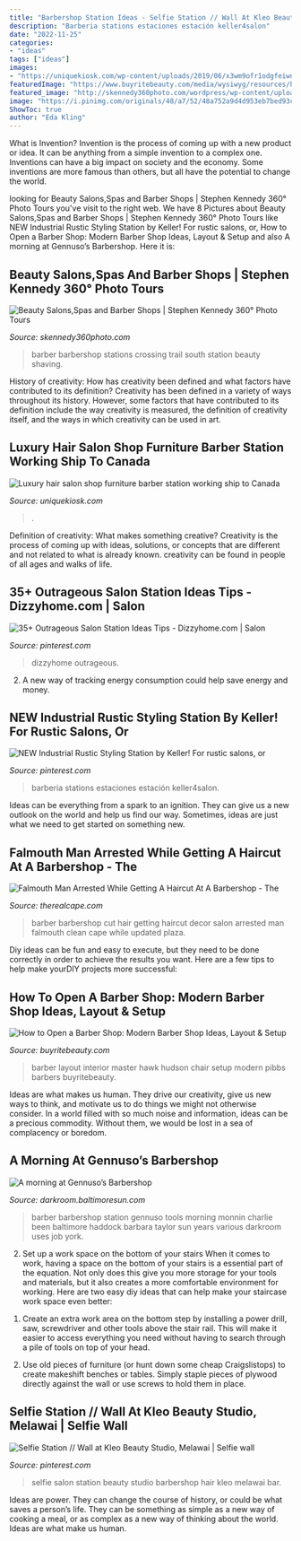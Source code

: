 ```yaml
---
title: "Barbershop Station Ideas - Selfie Station // Wall At Kleo Beauty Studio, Melawai"
description: "Barberia stations estaciones estación keller4salon"
date: "2022-11-25"
categories:
- "ideas"
tags: ["ideas"]
images:
- "https://uniquekiosk.com/wp-content/uploads/2019/06/x3wm9ofr1odgfeiwn4-1024x1024.jpg"
featuredImage: "https://www.buyritebeauty.com/media/wysiwyg/resources/hudson-hawk-1.jpg"
featured_image: "http://skennedy360photo.com/wordpress/wp-content/uploads/2013/12/S6C5549.jpg"
image: "https://i.pinimg.com/originals/48/a7/52/48a752a9d4d953eb7bed93c35fe2c7fb.jpg"
ShowToc: true
author: "Eda Kling"
---
```



What is Invention?
Invention is the process of coming up with a new product or idea. It can be anything from a simple invention to a complex one. Inventions can have a big impact on society and the economy. Some inventions are more famous than others, but all have the potential to change the world.

	

		
looking for Beauty Salons,Spas and Barber Shops | Stephen Kennedy 360° Photo Tours you've visit to the right web. We have 8 Pictures about Beauty Salons,Spas and Barber Shops | Stephen Kennedy 360° Photo Tours like NEW Industrial Rustic Styling Station by Keller! For rustic salons, or, How to Open a Barber Shop: Modern Barber Shop Ideas, Layout &amp; Setup and also A morning at Gennuso’s Barbershop. Here it is:
		
    
## Beauty Salons,Spas And Barber Shops | Stephen Kennedy 360° Photo Tours

<img loading=lazy src="http://skennedy360photo.com/wordpress/wp-content/uploads/2013/12/S6C5549.jpg" onerror="this.onerror=null;this.src='https://tse4.mm.bing.net/th?id=OIP.o-8wJV_F0nhBNaIMFAPFHgHaE8&amp;pid=15.1';" alt="Beauty Salons,Spas and Barber Shops | Stephen Kennedy 360° Photo Tours">

_Source: skennedy360photo.com_

>barber barbershop stations crossing trail south station beauty shaving. 

	

History of creativity: How has creativity been defined and what factors have contributed to its definition?
Creativity has been defined in a variety of ways throughout its history. However, some factors that have contributed to its definition include the way creativity is measured, the definition of creativity itself, and the ways in which creativity can be used in art.

    
## Luxury Hair Salon Shop Furniture Barber Station Working Ship To Canada

<img loading=lazy src="https://uniquekiosk.com/wp-content/uploads/2019/06/x3wm9ofr1odgfeiwn4-1024x1024.jpg" onerror="this.onerror=null;this.src='https://tse2.mm.bing.net/th?id=OIP.EheIDkMK4BZCwIDnkLMePwHaHa&amp;pid=15.1';" alt="Luxury hair salon shop furniture barber station working ship to Canada">

_Source: uniquekiosk.com_

>. 

	

Definition of creativity: What makes something creative?
Creativity is the process of coming up with ideas, solutions, or concepts that are different and not related to what is already known. creativity can be found in people of all ages and walks of life.

    
## 35+ Outrageous Salon Station Ideas Tips - Dizzyhome.com | Salon

<img loading=lazy src="https://i.pinimg.com/originals/d3/3d/78/d33d78159dddb4cb2040df05a78731eb.jpg" onerror="this.onerror=null;this.src='https://tse1.mm.bing.net/th?id=OIP.WVJhvZF1x05sgW1YiTDmaAAAAA&amp;pid=15.1';" alt="35+ Outrageous Salon Station Ideas Tips - Dizzyhome.com | Salon">

_Source: pinterest.com_

>dizzyhome outrageous. 

	

2. A new way of tracking energy consumption could help save energy and money.

    
## NEW Industrial Rustic Styling Station By Keller! For Rustic Salons, Or

<img loading=lazy src="https://i.pinimg.com/originals/46/5d/48/465d48b77c1e9b7cc68f15937aa9a629.jpg" onerror="this.onerror=null;this.src='https://tse3.mm.bing.net/th?id=OIP.rSMyjbHtyovGvYtMt5RTNwHaHa&amp;pid=15.1';" alt="NEW Industrial Rustic Styling Station by Keller! For rustic salons, or">

_Source: pinterest.com_

>barberia stations estaciones estación keller4salon. 

	

Ideas can be everything from a spark to an ignition. They can give us a new outlook on the world and help us find our way. Sometimes, ideas are just what we need to get started on something new.

    
## Falmouth Man Arrested While Getting A Haircut At A Barbershop - The

<img loading=lazy src="http://therealcape.com/wp-content/uploads/2015/02/barbershop.jpg" onerror="this.onerror=null;this.src='https://tse1.mm.bing.net/th?id=OIP.UaK6Tg54k7Q11T9XWF-d9wHaE8&amp;pid=15.1';" alt="Falmouth Man Arrested While Getting A Haircut At A Barbershop - The">

_Source: therealcape.com_

>barber barbershop cut hair getting haircut decor salon arrested man falmouth clean cape while updated plaza. 

	

Diy ideas can be fun and easy to execute, but they need to be done correctly in order to achieve the results you want. Here are a few tips to help make yourDIY projects more successful:

    
## How To Open A Barber Shop: Modern Barber Shop Ideas, Layout &amp; Setup

<img loading=lazy src="https://www.buyritebeauty.com/media/wysiwyg/resources/hudson-hawk-1.jpg" onerror="this.onerror=null;this.src='https://tse1.mm.bing.net/th?id=OIP.wy7lTmi1VwxYWXPrwpsatQHaE7&amp;pid=15.1';" alt="How to Open a Barber Shop: Modern Barber Shop Ideas, Layout &amp; Setup">

_Source: buyritebeauty.com_

>barber layout interior master hawk hudson chair setup modern pibbs barbers buyritebeauty. 

	

Ideas are what makes us human. They drive our creativity, give us new ways to think, and motivate us to do things we might not otherwise consider. In a world filled with so much noise and information, ideas can be a precious commodity. Without them, we would be lost in a sea of complacency or boredom.

    
## A Morning At Gennuso’s Barbershop

<img loading=lazy src="http://darkroom.baltimoresun.com/wp-content/uploads/2012/12/md-darkroom-barber-p2-haddo.jpg" onerror="this.onerror=null;this.src='https://tse4.mm.bing.net/th?id=OIP.pnuqHvXziFtKZ9TBX0fM_AHaFV&amp;pid=15.1';" alt="A morning at Gennuso’s Barbershop">

_Source: darkroom.baltimoresun.com_

>barber barbershop station gennuso tools morning monnin charlie been baltimore haddock barbara taylor sun years various darkroom uses job york. 

	

2) Set up a work space on the bottom of your stairs
When it comes to work, having a space on the bottom of your stairs is a essential part of the equation. Not only does this give you more storage for your tools and materials, but it also creates a more comfortable environment for working. Here are two easy diy ideas that can help make your staircase work space even better:
1. Create an extra work area on the bottom step by installing a power drill, saw, screwdriver and other tools above the stair rail. This will make it easier to access everything you need without having to search through a pile of tools on top of your head.

2. Use old pieces of furniture (or hunt down some cheap Craigslistops) to create makeshift benches or tables. Simply staple pieces of plywood directly against the wall or use screws to hold them in place.

    
## Selfie Station // Wall At Kleo Beauty Studio, Melawai | Selfie Wall

<img loading=lazy src="https://i.pinimg.com/originals/48/a7/52/48a752a9d4d953eb7bed93c35fe2c7fb.jpg" onerror="this.onerror=null;this.src='https://tse3.mm.bing.net/th?id=OIP.8_gnDr9oEKdN4WMjRvmumQHaJQ&amp;pid=15.1';" alt="Selfie Station // Wall at Kleo Beauty Studio, Melawai | Selfie wall">

_Source: pinterest.com_

>selfie salon station beauty studio barbershop hair kleo melawai bar. 

	

Ideas are power. They can change the course of history, or could be what saves a person’s life. They can be something as simple as a new way of cooking a meal, or as complex as a new way of thinking about the world. Ideas are what make us human.

